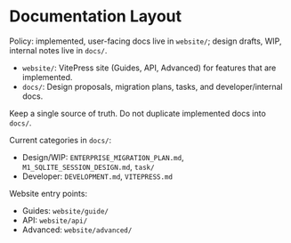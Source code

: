 # Documentation Layout

Policy: implemented, user-facing docs live in `website/`; design drafts, WIP, internal notes live in `docs/`.

- `website/`: VitePress site (Guides, API, Advanced) for features that are implemented.
- `docs/`: Design proposals, migration plans, tasks, and developer/internal docs.

Keep a single source of truth. Do not duplicate implemented docs into `docs/`.

Current categories in `docs/`:
- Design/WIP: `ENTERPRISE_MIGRATION_PLAN.md`, `M1_SQLITE_SESSION_DESIGN.md`, `task/`
- Developer: `DEVELOPMENT.md`, `VITEPRESS.md`

Website entry points:
- Guides: `website/guide/`
- API: `website/api/`
- Advanced: `website/advanced/`

